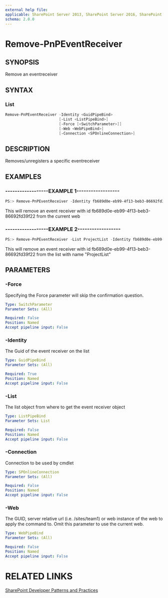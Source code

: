 ```yaml
---
external help file:
applicable: SharePoint Server 2013, SharePoint Server 2016, SharePoint Online
schema: 2.0.0
---
```

# Remove-PnPEventReceiver

## SYNOPSIS
Remove an eventreceiver

## SYNTAX 

### List
```powershell
Remove-PnPEventReceiver -Identity <GuidPipeBind>
                        [-List <ListPipeBind>]
                        [-Force [<SwitchParameter>]]
                        [-Web <WebPipeBind>]
                        [-Connection <SPOnlineConnection>]
```

## DESCRIPTION
Removes/unregisters a specific eventreceiver

## EXAMPLES

### ------------------EXAMPLE 1------------------
```powershell
PS:> Remove-PnPEventReceiver -Identity fb689d0e-eb99-4f13-beb3-86692fd39f22
```

This will remove an event receiver with id fb689d0e-eb99-4f13-beb3-86692fd39f22 from the current web

### ------------------EXAMPLE 2------------------
```powershell
PS:> Remove-PnPEventReceiver -List ProjectList -Identity fb689d0e-eb99-4f13-beb3-86692fd39f22
```

This will remove an event receiver with id fb689d0e-eb99-4f13-beb3-86692fd39f22 from the list with name "ProjectList"

## PARAMETERS

### -Force
Specifying the Force parameter will skip the confirmation question.

```yaml
Type: SwitchParameter
Parameter Sets: (All)

Required: False
Position: Named
Accept pipeline input: False
```

### -Identity
The Guid of the event receiver on the list

```yaml
Type: GuidPipeBind
Parameter Sets: (All)

Required: True
Position: Named
Accept pipeline input: False
```

### -List
The list object from where to get the event receiver object

```yaml
Type: ListPipeBind
Parameter Sets: List

Required: False
Position: Named
Accept pipeline input: False
```

### -Connection
Connection to be used by cmdlet

```yaml
Type: SPOnlineConnection
Parameter Sets: (All)

Required: False
Position: Named
Accept pipeline input: False
```

### -Web
The GUID, server relative url (i.e. /sites/team1) or web instance of the web to apply the command to. Omit this parameter to use the current web.

```yaml
Type: WebPipeBind
Parameter Sets: (All)

Required: False
Position: Named
Accept pipeline input: False
```

# RELATED LINKS

[SharePoint Developer Patterns and Practices](http://aka.ms/sppnp)